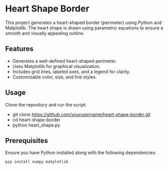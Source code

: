 # Heart Shape Border

This project generates a heart-shaped border (perimeter) using Python and Matplotlib. The heart shape is drawn using parametric equations to ensure a smooth and visually appealing outline.

## Features
- Generates a well-defined heart-shaped perimeter.
- Uses Matplotlib for graphical visualization.
- Includes grid lines, labeled axes, and a legend for clarity.
- Customizable color, size, and line styles.

## Usage
Clone the repository and run the script:

- git clone https://github.com/yourusername/heart-shape-border.git
- cd heart-shape-border
- python heart_shape.py

## Prerequisites
Ensure you have Python installed along with the following dependencies:
```bash
pip install numpy matplotlib
